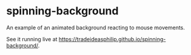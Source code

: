 # spinning-background

An example of an animated background reacting to mouse movements.

See it running live at https://tradeideasphilip.github.io/spinning-background/. 